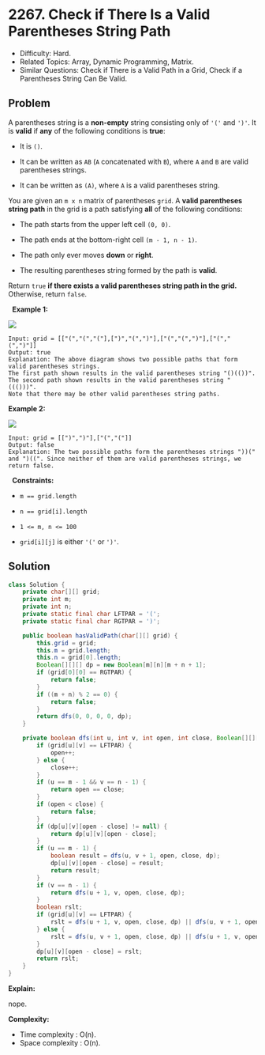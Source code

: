 # 2267.  Check if There Is a Valid Parentheses String Path

- Difficulty: Hard.
- Related Topics: Array, Dynamic Programming, Matrix.
- Similar Questions: Check if There is a Valid Path in a Grid, Check if a Parentheses String Can Be Valid.

## Problem

A parentheses string is a **non-empty** string consisting only of ```'('``` and ```')'```. It is **valid** if **any** of the following conditions is **true**:


	
- It is ```()```.
	
- It can be written as ```AB``` (```A``` concatenated with ```B```), where ```A``` and ```B``` are valid parentheses strings.
	
- It can be written as ```(A)```, where ```A``` is a valid parentheses string.


You are given an ```m x n``` matrix of parentheses ```grid```. A **valid parentheses string path** in the grid is a path satisfying **all** of the following conditions:


	
- The path starts from the upper left cell ```(0, 0)```.
	
- The path ends at the bottom-right cell ```(m - 1, n - 1)```.
	
- The path only ever moves **down** or **right**.
	
- The resulting parentheses string formed by the path is **valid**.


Return ```true``` **if there exists a **valid parentheses string path** in the grid.** Otherwise, return ```false```.

 
**Example 1:**

![](https://assets.leetcode.com/uploads/2022/03/15/example1drawio.png)

```
Input: grid = [["(","(","("],[")","(",")"],["(","(",")"],["(","(",")"]]
Output: true
Explanation: The above diagram shows two possible paths that form valid parentheses strings.
The first path shown results in the valid parentheses string "()(())".
The second path shown results in the valid parentheses string "((()))".
Note that there may be other valid parentheses string paths.
```

**Example 2:**

![](https://assets.leetcode.com/uploads/2022/03/15/example2drawio.png)

```
Input: grid = [[")",")"],["(","("]]
Output: false
Explanation: The two possible paths form the parentheses strings "))(" and ")((". Since neither of them are valid parentheses strings, we return false.
```

 
**Constraints:**


	
- ```m == grid.length```
	
- ```n == grid[i].length```
	
- ```1 <= m, n <= 100```
	
- ```grid[i][j]``` is either ```'('``` or ```')'```.



## Solution

```java
class Solution {
    private char[][] grid;
    private int m;
    private int n;
    private static final char LFTPAR = '(';
    private static final char RGTPAR = ')';

    public boolean hasValidPath(char[][] grid) {
        this.grid = grid;
        this.m = grid.length;
        this.n = grid[0].length;
        Boolean[][][] dp = new Boolean[m][n][m + n + 1];
        if (grid[0][0] == RGTPAR) {
            return false;
        }
        if ((m + n) % 2 == 0) {
            return false;
        }
        return dfs(0, 0, 0, 0, dp);
    }

    private boolean dfs(int u, int v, int open, int close, Boolean[][][] dp) {
        if (grid[u][v] == LFTPAR) {
            open++;
        } else {
            close++;
        }
        if (u == m - 1 && v == n - 1) {
            return open == close;
        }
        if (open < close) {
            return false;
        }
        if (dp[u][v][open - close] != null) {
            return dp[u][v][open - close];
        }
        if (u == m - 1) {
            boolean result = dfs(u, v + 1, open, close, dp);
            dp[u][v][open - close] = result;
            return result;
        }
        if (v == n - 1) {
            return dfs(u + 1, v, open, close, dp);
        }
        boolean rslt;
        if (grid[u][v] == LFTPAR) {
            rslt = dfs(u + 1, v, open, close, dp) || dfs(u, v + 1, open, close, dp);
        } else {
            rslt = dfs(u, v + 1, open, close, dp) || dfs(u + 1, v, open, close, dp);
        }
        dp[u][v][open - close] = rslt;
        return rslt;
    }
}
```

**Explain:**

nope.

**Complexity:**

* Time complexity : O(n).
* Space complexity : O(n).
